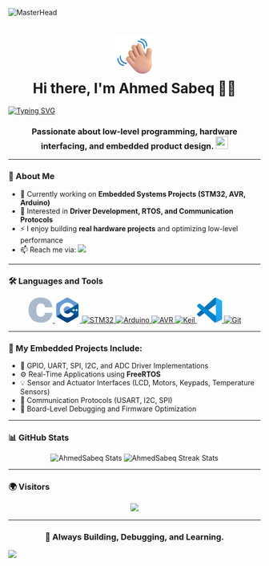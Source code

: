 ![MasterHead](https://user-images.githubusercontent.com/67194519/173735367-b75edb3b-61ec-4323-a10f-5d98e1d7b97a.gif)

<h1 align="center">
  <img src="https://github.com/Tarikul-Islam-Anik/tarikul-islam-anik/blob/main/assets/images/Waving%20Hand%20Medium-Light%20Skin%20Tone.png" width="80px">
  <br>
  Hi there, I'm <b>Ahmed Sabeq</b> 👨‍💻
</h1>

[![Typing SVG](https://readme-typing-svg.demolab.com?font=Comfortaa&size=45&pause=1000&color=007ACC&center=true&vCenter=true&width=1000&height=120&lines=Embedded+Systems+Engineer;STM32+%7C+C+%7C+C%2B%2B+Developer;Electronics+and+Hardware+Enthusiast)](https://git.io/typing-svg)

<h3 align="center">
  Passionate about low-level programming, hardware interfacing, and embedded product design.
  <img src="https://raw.githubusercontent.com/Tarikul-Islam-Anik/Animated-Fluent-Emojis/master/Emojis/Objects/Microchip.png" width="25" height="25" />
</h3>

---

### 🔧 About Me
- 🧠 Currently working on **Embedded Systems Projects (STM32, AVR, Arduino)**
- 🧩 Interested in **Driver Development, RTOS, and Communication Protocols**
- ⚡ I enjoy building **real hardware projects** and optimizing low-level performance
- 📫 Reach me via:
  <a href="https://www.linkedin.com/in/ahmedsabeq" target="_blank">
    <img src="https://img.shields.io/static/v1?message=LinkedIn&logo=linkedin&label=&color=0077B5&logoColor=white&style=for-the-badge" height="28" />
  </a>

---

### 🛠️ Languages and Tools
<p align="center">
  <a href="https://www.cprogramming.com/" target="_blank"> 
    <img src="https://raw.githubusercontent.com/devicons/devicon/master/icons/c/c-original.svg" alt="C" width="50" height="50"/> 
  </a>
  <a href="https://www.cplusplus.com/" target="_blank"> 
    <img src="https://raw.githubusercontent.com/devicons/devicon/master/icons/cplusplus/cplusplus-original.svg" alt="C++" width="50" height="50"/> 
  </a>
  <a href="https://www.st.com/en/microcontrollers-microprocessors/stm32-32-bit-arm-cortex-mcus.html" target="_blank">
    <img src="https://cdn-icons-png.flaticon.com/512/5968/5968946.png" alt="STM32" width="50" height="50"/>
  </a>
  <a href="https://www.arduino.cc/" target="_blank">
    <img src="https://cdn.worldvectorlogo.com/logos/arduino-1.svg" alt="Arduino" width="50" height="50"/>
  </a>
  <a href="https://www.microchip.com/en-us/products/microcontrollers-and-microprocessors/8-bit-mcus/avr-mcus" target="_blank">
    <img src="https://static-00.iconduck.com/assets.00/microchip-icon-512x512-axm5uexi.png" alt="AVR" width="50" height="50"/>
  </a>
  <a href="https://www.keil.com/" target="_blank">
    <img src="https://upload.wikimedia.org/wikipedia/en/e/e3/Keil_logo.svg" alt="Keil" width="60" height="40"/>
  </a>
  <a href="https://code.visualstudio.com/" target="_blank">
    <img src="https://raw.githubusercontent.com/devicons/devicon/master/icons/vscode/vscode-original.svg" alt="VSCode" width="50" height="50"/>
  </a>
  <a href="https://git-scm.com/" target="_blank">
    <img src="https://www.vectorlogo.zone/logos/git-scm/git-scm-icon.svg" alt="Git" width="50" height="50"/>
  </a>
</p>

---

### 📂 My Embedded Projects Include:
- 🧩 GPIO, UART, SPI, I2C, and ADC Driver Implementations  
- ⚙️ Real-Time Applications using **FreeRTOS**  
- 💡 Sensor and Actuator Interfaces (LCD, Motors, Keypads, Temperature Sensors)  
- 🔌 Communication Protocols (USART, I2C, SPI)  
- 🧰 Board-Level Debugging and Firmware Optimization  

---

### 📊 GitHub Stats
<p align="center">
  <img src="https://github-readme-stats.vercel.app/api?username=AhmedSabeq&show_icons=true&theme=react" alt="AhmedSabeq Stats" height="165"/>
  <img src="https://github-readme-streak-stats.herokuapp.com/?user=AhmedSabeq&theme=react" alt="AhmedSabeq Streak Stats" height="165"/>
</p>

---

### 🌍 Visitors
<div align="center">
  <img src="https://profile-counter.glitch.me/AhmedSabeq/count.svg?" />
</div>

---

<h3 align="center">🚀 Always Building, Debugging, and Learning.</h3>
<img src="https://raw.githubusercontent.com/Trilokia/Trilokia/379277808c61ef204768a61bbc5d25bc7798ccf1/bottom_header.svg" />
